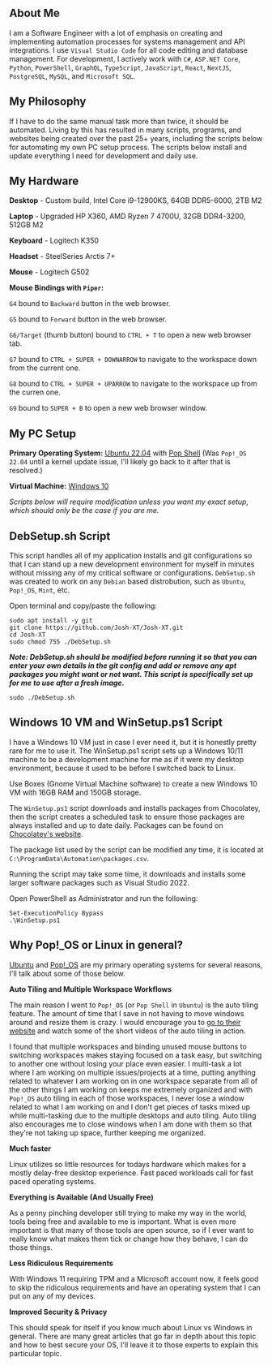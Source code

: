 ## About Me

I am a Software Engineer with a lot of emphasis on creating and implementing automation processes for systems management and API integrations.  I use ``Visual Studio Code`` for all code editing and database management.  For development, I actively work with ``C#``, ``ASP.NET Core``, ``Python``, ``PowerShell``, ``GraphQL``, ``TypeScript``, ``JavaScript``, ``React``, ``NextJS``, ``PostgreSQL``, ``MySQL``, and ``Microsoft SQL``.

## My Philosophy

If I have to do the same manual task more than twice, it should be automated.  Living by this has resulted in many scripts, programs, and websites being created over the past 25+ years, including the scripts below for automating my own PC setup process. The scripts below install and update everything I need for development and daily use.

## My Hardware

**Desktop** - Custom build, Intel Core i9-12900KS, 64GB DDR5-6000, 2TB M2

**Laptop** - Upgraded HP X360, AMD Ryzen 7 4700U, 32GB DDR4-3200, 512GB M2

**Keyboard** - Logitech K350

**Headset** - SteelSeries Arctis 7+

**Mouse** - Logitech G502

**Mouse Bindings with ``Piper``:**

``G4`` bound to ``Backward`` button in the web browser.

``G5`` bound to ``Forward`` button in the web browser.

``G6/Target`` (thumb button) bound to ``CTRL + T`` to open a new web browser tab.

``G7`` bound to ``CTRL + SUPER + DOWNARROW`` to navigate to the workspace down from the current one.

``G8`` bound to ``CTRL + SUPER + UPARROW`` to navigate to the workspace up from the curren one.

``G9`` bound to ``SUPER + B`` to open a new web browser window.

## My PC Setup

**Primary Operating System:** [Ubuntu 22.04](https://ubuntu.com/) with [Pop Shell](https://support.system76.com/articles/pop-shell/)  (Was ``Pop!_OS 22.04`` until a kernel update issue, I'll likely go back to it after that is resolved.)

**Virtual Machine:** [Windows 10](https://www.microsoft.com/en-us/software-download/windows10ISO)

_Scripts below will require modification unless you want my exact setup, which should only be the case if you are me._

## DebSetup.sh Script

This script handles all of my application installs and git configurations so that I can stand up a new development environment for myself in minutes without missing any of my critical software or configurations.  ``DebSetup.sh`` was created to work on any ``Debian`` based distrobution, such as ``Ubuntu``, ``Pop!_OS``, ``Mint``, etc.

Open terminal and copy/paste the following:

```
sudo apt install -y git
git clone https://github.com/Josh-XT/Josh-XT.git
cd Josh-XT
sudo chmod 755 ./DebSetup.sh
```

_**Note: DebSetup.sh should be modified before running it so that you can enter your own details in the git config and add or remove any apt packages you might want or not want.  This script is specifically set up for me to use after a fresh image.**_

```
sudo ./DebSetup.sh
```

## Windows 10 VM and WinSetup.ps1 Script

I have a Windows 10 VM just in case I ever need it, but it is honestly pretty rare for me to use it.  The WinSetup.ps1 script sets up a Windows 10/11 machine to be a development machine for me as if it were my desktop environment, because it used to be before I switched back to Linux.

Use Boxes (Gnome Virtual Machine software) to create a new Windows 10 VM with 16GB RAM and 150GB storage.

The ``WinSetup.ps1`` script downloads and installs packages from Chocolatey, then the script creates a scheduled task to ensure those packages are always installed and up to date daily.  Packages can be found on [Chocolatey's website](https://chocolatey.org).

The package list used by the script can be modified any time, it is located at ``C:\ProgramData\Automation\packages.csv``.

Running the script may take some time, it downloads and installs some larger software packages such as Visual Studio 2022.

Open PowerShell as Administrator and run the following:

```
Set-ExecutionPolicy Bypass
.\WinSetup.ps1
```

## Why Pop!_OS or Linux in general?

[Ubuntu](https://ubuntu.com/) and [Pop!_OS](https://pop.system76.com/) are my primary operating systems for several reasons, I'll talk about some of those below.

**Auto Tiling and Multiple Workspace Workflows**

The main reason I went to ``Pop!_OS`` (or ``Pop Shell`` in ``Ubuntu``) is the auto tiling feature.  The amount of time that I save in not having to move windows around and resize them is crazy.  I would encourage you to [go to their website](https://pop.system76.com/) and watch some of the short videos of the auto tiling in action.

I found that multiple workspaces and binding unused mouse buttons to switching workspaces makes staying focused on a task easy, but switching to another one without losing your place even easier.  I multi-task a lot where I am working on multiple issues/projects at a time, putting anything related to whatever I am working on in one workspace separate from all of the other things I am working on keeps me extremely organized and with ``Pop!_OS`` auto tiling in each of those workspaces, I never lose a window related to what I am working on and I don't get pieces of tasks mixed up while multi-tasking due to the multiple desktops and auto tiling.  Auto tiling also encourages me to close windows when I am done with them so that they're not taking up space, further keeping me organized.

**Much faster**

Linux utilizes so little resources for todays hardware which makes for a mostly delay-free desktop experience.  Fast paced workloads call for fast paced operating systems.

**Everything is Available (And Usually Free)**

As a penny pinching developer still trying to make my way in the world, tools being free and available to me is important.  What is even more important is that many of those tools are open source, so if I ever want to really know what makes them tick or change how they behave, I can do those things.

**Less Ridiculous Requirements**

With Windows 11 requiring TPM and a Microsoft account now, it feels good to skip the ridiculous requirements and have an operating system that I can put on any of my devices.

**Improved Security & Privacy**

This should speak for itself if you know much about Linux vs Windows in general.  There are many great articles that go far in depth about this topic and how to best secure your OS, I'll leave it to those experts to explain this particular topic.
